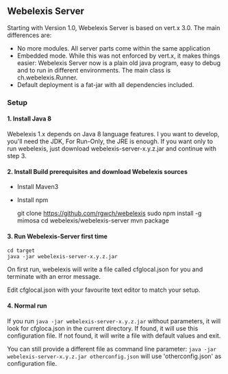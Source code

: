 ## Webelexis Server

Starting with Version 1.0, Webelexis Server is based on vert.x 3.0. The main differences are:

* No more modules. All server parts come within the same application
* Embedded mode. While this was not enforced by vert.x, it makes things easier: Webelexis Server now is a plain old java program, easy to
debug and to run in different environments. The main class is ch.webelexis.Runner.
* Default deployment is a fat-jar with all dependencies included.

### Setup

#### 1. Install Java 8

Webelexis 1.x depends on Java 8 language features. I you want to develop, you'll need the JDK, For Run-Only, the JRE is enough.
If you want only to run webelexis, just download webelexis-server-x.y.z.jar and continue with step 3.

#### 2. Install Build prerequisites and download Webelexis sources

* Install Maven3
* Install npm


    git clone https://github.com/rgwch/webelexis
    sudo npm install -g mimosa
    cd webelexis/webelexis-server
    mvn package
    
#### 3. Run Webelexis-Server first time

    cd target
    java -jar webelexis-server-x.y.z.jar
    
On first run, webelexis will write a file called cfglocal.json for you and terminate with an error message.

Edit cfglocal.json with your favourite text editor to match your setup. 


#### 4. Normal run

If you run `java -jar webelexis-server-x.y.z.jar` without parameters, it will look for cfgloca.json in the current directory. If found, 
it will use this configuration file. If not found, it will write a file with default values and exit.

You can still provide a different file as command line parameter: `java -jar webelexis-server-x.y.z.jar otherconfig.json` 
will use 'otherconfig.json' as configuration file.


    
    